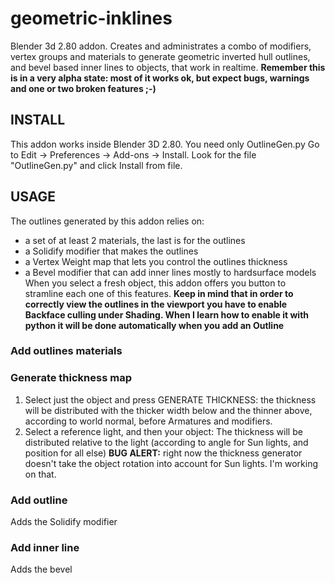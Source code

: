 # geometric-inklines
Blender 3d 2.80 addon. Creates and administrates a combo of modifiers, vertex groups and materials to generate geometric inverted hull outlines, and bevel based inner lines to objects, that work in realtime.
**Remember this is in a very alpha state: most of it works ok, but expect bugs, warnings and one or two broken features ;-)**

## INSTALL
This addon works inside Blender 3D 2.80.
You need only OutlineGen.py
Go to Edit -> Preferences -> Add-ons -> Install. Look for the file "OutlineGen.py" and click Install from file.

## USAGE
The outlines generated by this addon relies on:
* a set of at least 2 materials, the last is for the outlines
* a Solidify modifier that makes the outlines
* a Vertex Weight map that lets you control the outlines thickness
* a Bevel modifier that can add inner lines mostly to hardsurface models
When you select a fresh object, this addon offers you button to stramline each one of this features.
**Keep in mind that in order to correctly view the outlines in the viewport you have to enable Backface culling under Shading. When I learn how to enable it with python it will be done automatically when you add an Outline**

### Add outlines materials

### Generate thickness map
1. Select just the object and press GENERATE THICKNESS: 
	the thickness will be distributed with the thicker width below and the thinner above, according to world normal, before Armatures and modifiers.
2. Select a reference light, and then your object: The thickness will be distributed relative to the light (according to angle for Sun lights, and position for all else)
**BUG ALERT:** right now the thickness generator doesn't take the object rotation into account for Sun lights. I'm working on that.

### Add outline
Adds the Solidify modifier

### Add inner line
Adds the bevel

